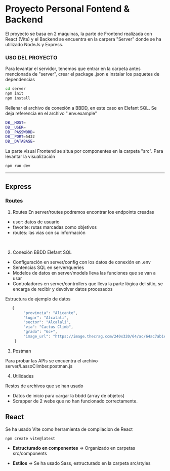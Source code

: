 # Proyecto Personal Fontend & Backend

El proyecto se basa en 2 máquinas, la parte de Frontend realizada con React (Vite) y el Backend se encuentra en la carpera "Server" donde se ha utilizado NodeJs y Express.

### USO DEL PROYECTO
Para levantar el servidor, tenemos que entrar en la carpeta antes mencionada de "server", crear el package .json e instalar los paquetes de dependencias 
```zsh
cd server
npm init
npm install
```
Rellenar el archivo de conexión a BBDD, en este caso en Elefant SQL. Se deja referencia en el archivo ".env.example"
```zsh
DB__HOST=
DB__USER=
DB__PASSWORD=
DB__PORT=5432
DB__DATABASE=
```
La parte visual Frontend se situa por componentes en la carpeta "src". Para levantar la visualización
```zsh
npm run dev
```
----
## Express
### Routes

1. Routes
En server/routes podremos encontrar los endpoints creadas
* user: datos de usuario
* favorite: rutas marcadas como objetivos
* routes: las vias con su información

<br>

2. Conexión BBDD Elefant SQL 
* Configuración en server/config con los datos de conexión en .env
* Sentencias SQL en server/queries
* Modelos de datos en server/models lleva las funciones que se van a usar
* Controladores en server/controllers que lleva la parte lógica del sitio, se encarga de recibir y devolver datos procesados

Estructura de ejemplo de datos
```js
   {
        "provincia": "Alicante",
        "lugar": "Alcalali",
        "sector": "Alcalali",
        "via": "Cactus Climb",
        "grado": "6c+",
        "image_url": "https://image.thecrag.com/240x320/64/ac/64ac7ab1eca7c499a7ac234b2ef013acaf6fa344"
    }
```

3. Postman

Para probar las APIs se encuentra el archivo server/LassoClimber.postman.js

4. Utilidades

Restos de archivos que se han usado
- Datos de inicio para cargar la bbdd (array de objetos)
- Scrapper de 2 webs que no han funcionado correctamente.


## React 

Se ha usado Vite como herramienta de compilacion de React
```zsh
npm create vite@latest
```
* **Estructurado en componentes** => Organizado en carpetas src/components

* **Estilos** => Se ha usado Sass, estructurado en la carpeta src/styles